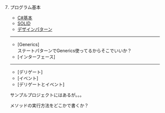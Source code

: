 7. プログラム基本
     + [C#基本](https://drive.google.com/drive/folders/1wERc8OBgpYX3IYyQwG1kEKyiMEyuSYhc)
     + [SOLID](https://docs.google.com/presentation/d/1AQHom6KNkfL_i8yaNO-AGiae9hwqkhe_pTkE7F3y5Go/edit#slide=id.g2b5527353c7_0_113)
     + [デザインパターン](DesignPattern/0.md)

     ---
     
     + [Generics]　  
     ステートパターンでGenerics使ってるからそこでいいか？
     + [インターフェース]

     ---
     + [デリゲート] 
     + [イベント]
     + [デリゲートとイベント]

     サンプルプロジェクトにはあるが。。。

     メソッドの実行方法をどこかで書くか？
     


